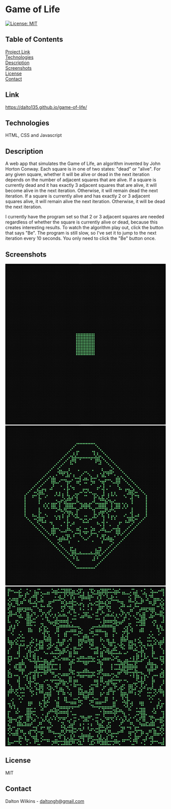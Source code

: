 # Game of Life

[![License: MIT](https://img.shields.io/badge/License-MIT-blue.svg)](https://opensource.org/licenses/MIT)

## Table of Contents
[Project Link](#Link)  
[Technologies](#Technologies)  
[Description](#Description)  
[Screenshots](#Screenshots)  
[License](#License)  
[Contact](#Contact)

## Link
https://dalto135.github.io/game-of-life/

## Technologies
HTML, CSS and Javascript

## Description
A web app that simulates the Game of Life, an algorithm invented by John Horton Conway. Each square is in one of two states: "dead" or "alive". For any given square, whether it will be alive or dead in the next iteration depends on the number of adjacent squares that are alive. If a square is currently dead and it has exactly 3 adjacent squares that are alive, it will become alive in the next iteration. Otherwise, it will remain dead the next iteration. If a square is currently alive and has exactly 2 or 3 adjacent squares alive, it will remain alive the next iteration. Otherwise, it will be dead the next iteration.

I currently have the program set so that 2 or 3 adjacent squares are needed regardless of whether the square is currently alive or dead, because this creates interesting results. To watch the algorithm play out, click the button that says "Be". The program is still slow, so I've set it to jump to the next iteration every 10 seconds. You only need to click the "Be" button once.

## Screenshots
![Start Iteration](assets/images/one.png)
![Middle Iteration](assets/images/two.png)
![Later Iteration](assets/images/three.png)

## License
MIT

## Contact
Dalton Wilkins - daltongh@gmail.com